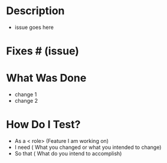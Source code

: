# Description
- issue goes here

# Fixes # (issue)

# What Was Done
+ change 1
+ change 2

# How Do I Test?
- As a < role> (Feature I am working on)
- I need ( What you changed or what you intended to change)
- So that ( What do you intend to accomplish)
